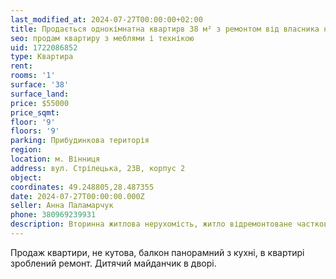 ```yaml
---
last_modified_at: 2024-07-27T00:00:00+02:00
title: Продається однокімнатна квартирв 38 м² з ремонтом від власника на Стрілецькій
seo: продам квартиру з меблями і технікою
uid: 1722086852
type: Квартира
rent:
rooms: '1'
surface: '38'
surface_land:
price: $55000
price_sqmt:
floor: '9'
floors: '9'
parking: Прибудинкова територія
region:
location: м. Вінниця
address: вул. Стрілецька, 23В, корпус 2
object:
coordinates: 49.248805,28.487355
date: 2024-07-27T00:00:00.000Z
seller: Анна Паламарчук
phone: 380969239931
description: Вторинна житлова нерухомість, житло відремонтоване частково з меблями і технікою, придатне для проживання
---
```


Продаж квартири, не кутова, балкон панорамний з кухні, в квартирі зроблений ремонт. Дитячий майданчик в дворі.
